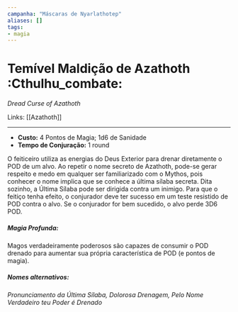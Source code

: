 ```yaml
---
campanha: "Máscaras de Nyarlathotep"
aliases: []
tags: 
- magia
---
```


# Temível Maldição de Azathoth :Cthulhu_combate:
_Dread Curse of Azathoth_

Links: [[Azathoth]]

---
-  **Custo:** 4 Pontos de Magia; 1d6 de Sanidade
- **Tempo de Conjuração:** 1 round

O feiticeiro utiliza as energias do Deus Exterior para drenar diretamente o POD de um alvo. Ao repetir o nome secreto de Azathoth, pode-se gerar respeito e medo em qualquer ser familiarizado com o Mythos, pois conhecer o nome implica que se conhece a última sílaba secreta. Dita sozinho, a Última Sílaba pode ser dirigida contra um inimigo. Para que o feitiço tenha efeito, o conjurador deve ter sucesso em um teste resistido de POD contra o alvo. Se o conjurador for bem sucedido, o alvo perde 3D6 POD. 

##### Magia Profunda: 
Magos verdadeiramente poderosos são capazes de consumir o POD drenado para aumentar sua própria característica de POD (e pontos de magia).
##### Nomes alternativos:
 *Pronunciamento da Última Sílaba, Dolorosa Drenagem, Pelo Nome Verdadeiro teu Poder é Drenado*